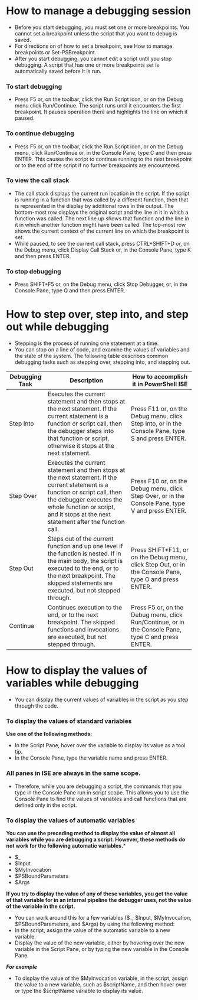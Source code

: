 # How to manage a debugging session

- Before you start debugging, you must set one or more breakpoints. You cannot set a breakpoint unless the script that you want to debug is saved. 
- For directions on of how to set a breakpoint, see How to manage breakpoints or Set-PSBreakpoint. 
- After you start debugging, you cannot edit a script until you stop debugging. A script that has one or more breakpoints set is automatically saved before it is run.

### To start debugging
- Press F5 or, on the toolbar, click the Run Script icon, or on the Debug menu click Run/Continue. The script runs until it encounters the first breakpoint. It pauses operation there and highlights the line on which it paused.

### To continue debugging
- Press F5 or, on the toolbar, click the Run Script icon, or on the Debug menu, click Run/Continue or, in the Console Pane, type C and then press ENTER. This causes the script to continue running to the next breakpoint or to the end of the script if no further breakpoints are encountered.

### To view the call stack
- The call stack displays the current run location in the script. If the script is running in a function that was called by a different function, then that is represented in the display by additional rows in the output. The bottom-most row displays the original script and the line in it in which a function was called. The next line up shows that function and the line in it in which another function might have been called. The top-most row shows the current context of the current line on which the breakpoint is set.
- While paused, to see the current call stack, press CTRL+SHIFT+D or, on the Debug menu, click Display Call Stack or, in the Console Pane, type K and then press ENTER.

### To stop debugging
- Press SHIFT+F5 or, on the Debug menu, click Stop Debugger, or, in the Console Pane, type Q and then press ENTER.

# How to step over, step into, and step out while debugging

- Stepping is the process of running one statement at a time. 
- You can stop on a line of code, and examine the values of variables and the state of the system. The following table describes common debugging tasks such as stepping over, stepping into, and stepping out.

|Debugging Task |	Description |	How to accomplish it in PowerShell ISE|
|---|---|---|
|Step Into	|Executes the current statement and then stops at the next statement. If the current statement is a function or script call, then the debugger steps into that function or script, otherwise it stops at the next statement.	|Press F11 or, on the Debug menu, click Step Into, or in the Console Pane, type S and press ENTER.|
|Step Over	|Executes the current statement and then stops at the next statement. If the current statement is a function or script call, then the debugger executes the whole function or script, and it stops at the next statement after the function call.	|Press F10 or, on the Debug menu, click Step Over, or in the Console Pane, type V and press ENTER.|
|Step Out	|Steps out of the current function and up one level if the function is nested. If in the main body, the script is executed to the end, or to the next breakpoint. The skipped statements are executed, but not stepped through.	|Press SHIFT+F11, or on the Debug menu, click Step Out, or in the Console Pane, type O and press ENTER.|
|Continue	|Continues execution to the end, or to the next breakpoint. The skipped functions and invocations are executed, but not stepped through.	|Press F5 or, on the Debug menu, click Run/Continue, or in the Console Pane, type C and press ENTER.|

# How to display the values of variables while debugging
- You can display the current values of variables in the script as you step through the code.

### To display the values of standard variables
**Use one of the following methods:**
- In the Script Pane, hover over the variable to display its value as a tool tip.
- In the Console Pane, type the variable name and press ENTER.

### All panes in ISE are always in the same scope. 
- Therefore, while you are debugging a script, the commands that you type in the Console Pane run in script scope. This allows you to use the Console Pane to find the values of variables and call functions that are defined only in the script.

### To display the values of automatic variables
**You can use the preceding method to display the value of almost all variables while you are debugging a script. However, these methods do not work for the following automatic variables.***

- $_
- $Input
- $MyInvocation
- $PSBoundParameters
- $Args

**If you try to display the value of any of these variables, you get the value of that variable for in an internal pipeline the debugger uses, not the value of the variable in the script.** 
- You can work around this for a few variables ($_, $Input, $MyInvocation, $PSBoundParameters, and $Args) by using the following method:
 - In the script, assign the value of the automatic variable to a new variable.
 - Display the value of the new variable, either by hovering over the new variable in the Script Pane, or by typing the new variable in the Console Pane.

***For example***
- To display the value of the $MyInvocation variable, in the script, assign the value to a new variable, such as $scriptName, and then hover over or type the $scriptName variable to display its value.
